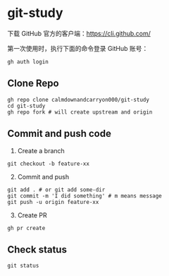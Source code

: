 # git-study

下载 GitHub 官方的客户端：https://cli.github.com/

第一次使用时，执行下面的命令登录 GitHub 账号：

```shell
gh auth login
```

## Clone Repo

```shell
gh repo clone calmdownandcarryon000/git-study
cd git-study
gh repo fork # will create upstream and origin
```

## Commit and push code

1. Create a branch

```shell
git checkout -b feature-xx
```

2. Commit and push

```shell
git add . # or git add some-dir
git commit -m 'I did something' # m means message
git push -u origin feature-xx
```

3. Create PR
```shell
gh pr create
```

## Check status

```shell
git status
```
